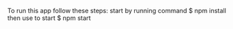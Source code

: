 To run this app follow these steps:
    start by running command 
    $ npm install
    then use to start
    $ npm start

